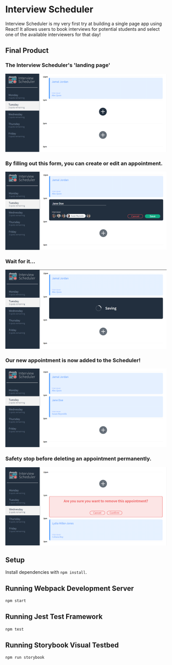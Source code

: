 # Interview Scheduler
Interview Scheduler is my very first try at building a single page app using React! It allows users to book interviews for potential students and select one of the available interviewers for that day!

## Final Product 

### The Interview Scheduler's 'landing page'
!["The Interview Scheduler's 'landing page'."](https://github.com/lisafaggiolo/scheduler/blob/master/client/public/screenshots/landing-page.png)


### By filling out this form, you can create or edit an appointment.
!["By filling out this form, you can create or edit an appointment."](https://github.com/lisafaggiolo/scheduler/blob/master/client/public/screenshots/create-appointment.png)


### Wait for it...
!["Wait for it..."](https://github.com/lisafaggiolo/scheduler/blob/master/client/public/screenshots/saving.png)


### Our new appointment is now added to the Scheduler!
!["Our new appointment is now added to the Scheduler!"](https://github.com/lisafaggiolo/scheduler/blob/master/client/public/screenshots/appointment-added.png)


### Safety stop before deleting an appointment permanently.
!["Safety stop before deleting an appointment permanently."](https://github.com/lisafaggiolo/scheduler/blob/master/client/public/screenshots/safety-delete.png)





## Setup

Install dependencies with `npm install`.

## Running Webpack Development Server

```sh
npm start
```

## Running Jest Test Framework

```sh
npm test
```

## Running Storybook Visual Testbed

```sh
npm run storybook
```
